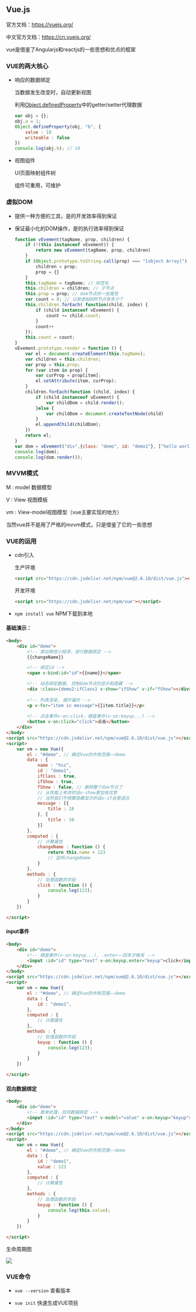 ## Vue.js

官方文档：https://vuejs.org/

中文官方文档：https://cn.vuejs.org/

vue是借鉴了Angularjs和reactjs的一些思想和优点的框架

### VUE的两大核心

- 响应的数据绑定

  当数据发生改变时，自动更新视图

  利用[Object.definedProperty](https://github.com/z826526354/myProject/blob/master/es6/数据劫持.md)中的getter/setter代理数据

  ```js
  var obj = {};
  obj.a = 1;
  Object.defineProperty(obj, "b", {
      value : 10
      writeable : false
  })
  console.log(obj.b); // 10
  ```

  

- 视图组件

  UI页面映射组件树

  组件可重用，可维护

### 虚拟DOM

- 提供一种方便的工具，是的开发效率得到保证

- 保证最小化的DOM操作，是的执行效率得到保证

  ```js
  function vEvement(tagName, prop, children) {
      if (!(this instanceof vEvement)) {
          return new vEvement(tagName, prop, children)
      }
      if (Object.prototype.toString.call(prop) === "[object Array]") {
          children = prop;
          prop = {}
      }
      this.tagName = tagName; // 标签名
      this.children = children; // 子节点
      this.prop = prop; // dom节点的一些属性
      var count = 0; // 记录虚拟DOM节点有多少个
      this.children.forEach( function(child, index) {
          if (child instanceof vEvement) {
              count += child.count;
          }
          count++
      });
      this.count = count;
  }
  vEvement.prototype.render = function () {
      var el = document.createElement(this.tagName);
      var children = this.children;
      var prop = this.prop;
      for (var item in prop) {
          var curProp = prop[item];
          el.setAttribute(item, curProp);
      }
      children.forEach(function (child, index) {
          if (child instanceof vEvement) {
              var childDom = child.render();
          }else {
              var childDom = document.createTextNode(child)
          }
          el.appendChild(childDom);
      })
      return el;
  }
  var dom = vEvement("div",{class: "demo", id: "demo1"}, ["hello world", vEvement("p", {class: "demo2"}, ["我是p标签"])]);
  console.log(dom);
  console.log(dom.render());
  ```



### MVVM模式

M : model 数据模型

V : View 视图模板

vm : View-model视图模型（vue主要实现的地方）

当然vue并不是用了严格的mvvm模式，只是借鉴了它的一些思想



### VUE的运用

- cdn引入

  生产环境

  ```html
  <script src="https://cdn.jsdelivr.net/npm/vue@2.6.10/dist/vue.js"></script>
  ```

  

  开发环境

  ```html
  <script src="https://cdn.jsdelivr.net/npm/vue"></script>
  ```

  

- `npm install vue` NPM下载到本地

#### 基础演示：

```html
<body>
	<div id="demo">
        <!-- 类似微信小程序，进行数据绑定 -->
        {{changeName}}

        <!-- 绑定id -->
        <span v-bind:id="id">{{name}}</span>

        <!-- 动态绑定数据, 控制dom节点的显示和隐藏 -->
        <div :class={demo2:ifClass} v-show="ifShow" v-if="fShow"></div>
        
        <!-- 列表渲染, 循环遍历 -->
        <p v-for="item in message">{{item.title}}</p>
        
        <!-- 点击事件v-on:click，键盘事件(v-on:keyup...) -->
        <button v-on:click="click">点击</button>
    </div>
</body>
<script src="https://cdn.jsdelivr.net/npm/vue@2.6.10/dist/vue.js"></script>
<script>
	var vm = new Vue({
        el : "#demo", // 确定Vue的作用范围——demo
        data : {
        	name : "hsz",
            id : "demo1",
            ifClass : true,
            ifShow : true,
            fShow : false, // 删除整个dom节点了
            // 从性能上考虑的话v-show更加有优势
            // 当然我们不频繁隐藏显示的话v-if会更适合
            message : [{
                title : 18
            }, {
                title : 10
            }]
    	},
        computed : {
            // 计算属性
            changeName : function () {
                return this.name + 123
                // 监听changeName
            }
        },
        methods : {
            // 处理函数的字段
            click : function () {
                console.log(123);
            }
        }
    })

</script>
```

#### input事件

```html
<body>
	<div id="demo">
        <!-- 键盘事件(v-on:keyup...), .enter——回车才触发 -->
        <input :id="id" type="text" v-on:keyup.enter="keyup">click</input>
    </div>
</body>
<script src="https://cdn.jsdelivr.net/npm/vue@2.6.10/dist/vue.js"></script>
<script>
	var vm = new Vue({
        el : "#demo", // 确定Vue的作用范围——demo
        data : {
            id : "demo1",
    	},
        computed : {
            // 计算属性
        },
        methods : {
            // 处理函数的字段
            keyup : function () {
                console.log(123);
            }
        }
    })

</script>
```

#### 双向数据绑定

```html
<body>
	<div id="demo">
        <!-- 表单处理，双向数据绑定 -->
        <input :id="id" type="text" v-model="value" v-on:keyup="keyup">click</input>
    </div>
</body>
<script src="https://cdn.jsdelivr.net/npm/vue@2.6.10/dist/vue.js"></script>
<script>
	var vm = new Vue({
        el : "#demo", // 确定Vue的作用范围——demo
        data : {
            id : "demo1",
            value : 123
    	},
        computed : {
            // 计算属性
        },
        methods : {
            // 处理函数的字段
            keyup : function () {
                console.log(this.value);
            }
        }
    })

</script>
```



生命周期图

![](https://cn.vuejs.org/images/lifecycle.png)



### VUE命令

- `vue --version`   查看版本

- `vue init`  快速生成VUE项目

  